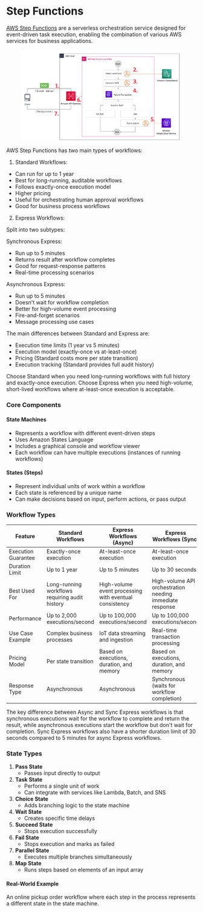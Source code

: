 # Step Functions

[AWS Step Functions](https://aws.amazon.com/step-functions/) are a serverless orchestration service designed for event-driven task execution, enabling the combination of various AWS services for business applications.

<figure><img src="../../.gitbook/assets/image (31) (1) (1) (1).png" alt=""><figcaption></figcaption></figure>

AWS Step Functions has two main types of workflows:

1. Standard Workflows:

* Can run for up to 1 year
* Best for long-running, auditable workflows
* Follows exactly-once execution model
* Higher pricing
* Useful for orchestrating human approval workflows
* Good for business process workflows

2. Express Workflows:

Split into two subtypes:

Synchronous Express:

* Run up to 5 minutes
* Returns result after workflow completes
* Good for request-response patterns
* Real-time processing scenarios

Asynchronous Express:

* Run up to 5 minutes
* Doesn't wait for workflow completion
* Better for high-volume event processing
* Fire-and-forget scenarios
* Message processing use cases

The main differences between Standard and Express are:

* Execution time limits (1 year vs 5 minutes)
* Execution model (exactly-once vs at-least-once)
* Pricing (Standard costs more per state transition)
* Execution tracking (Standard provides full audit history)

Choose Standard when you need long-running workflows with full history and exactly-once execution. Choose Express when you need high-volume, short-lived workflows where at-least-once execution is acceptable.

### Core Components

#### State Machines

* Represents a workflow with different event-driven steps
* Uses Amazon States Language
* Includes a graphical console and workflow viewer
* Each workflow can have multiple executions (instances of running workflows)

#### States (Steps)

* Represent individual units of work within a workflow
* Each state is referenced by a unique name
* Can make decisions based on input, perform actions, or pass output

### Workflow Types





| **Feature**         | **Standard Workflows**                         | **Express Workflows (Async)**                          | **Express Workflows (Sync)**                             |
| ------------------- | ---------------------------------------------- | ------------------------------------------------------ | -------------------------------------------------------- |
| Execution Guarantee | Exactly-once execution                         | At-least-once execution                                | At-least-once execution                                  |
| Duration Limit      | Up to 1 year                                   | Up to 5 minutes                                        | Up to 30 seconds                                         |
| Best Used For       | Long-running workflows requiring audit history | High-volume event processing with eventual consistency | High-volume API orchestration needing immediate response |
| Performance         | Up to 2,000 executions/second                  | Up to 100,000 executions/second                        | Up to 100,000 executions/second                          |
| Use Case Example    | Complex business processes                     | IoT data streaming and ingestion                       | Real-time transaction processing                         |
| Pricing Model       | Per state transition                           | Based on executions, duration, and memory              | Based on executions, duration, and memory                |
| Response Type       | Asynchronous                                   | Asynchronous                                           | Synchronous (waits for workflow completion)              |

The key difference between Async and Sync Express workflows is that synchronous executions wait for the workflow to complete and return the result, while asynchronous executions start the workflow but don't wait for completion. Sync Express workflows also have a shorter duration limit of 30 seconds compared to 5 minutes for async Express workflows.

### State Types

1. **Pass State**
   * Passes input directly to output
2. **Task State**
   * Performs a single unit of work
   * Can integrate with services like Lambda, Batch, and SNS
3. **Choice State**
   * Adds branching logic to the state machine
4. **Wait State**
   * Creates specific time delays
5. **Succeed State**
   * Stops execution successfully
6. **Fail State**
   * Stops execution and marks as failed
7. **Parallel State**
   * Executes multiple branches simultaneously
8. **Map State**
   * Runs steps based on elements of an input array

#### Real-World Example

An online pickup order workflow where each step in the process represents a different state in the state machine.
